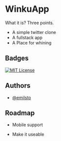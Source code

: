 # WinkuApp

What it is? Three points.

- A simple twitter clone
- A fullstack app
- A Place for whining

## Badges

[![MIT License](https://img.shields.io/badge/License-MIT-green.svg)](https://choosealicense.com/licenses/mit/)

## Authors

- [@emilsto](https://www.github.com/emilsto)

## Roadmap

- Mobile support

- Make it useable

